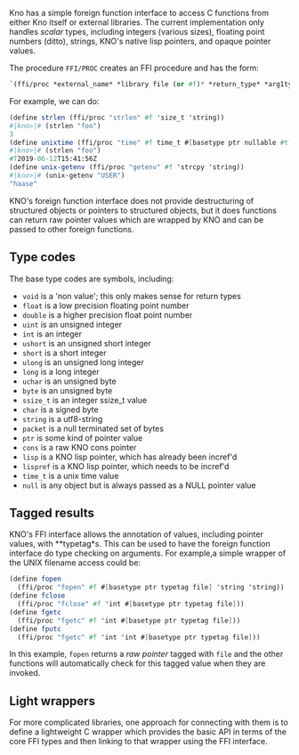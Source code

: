 Kno has a simple foreign function interface to access C functions from
either Kno itself or external libraries. The current implementation
only handles *scalar* types, including integers (various sizes),
floating point numbers (ditto), strings, KNO's native lisp pointers,
and opaque pointer values.

The procedure `FFI/PROC` creates an FFI procedure and has the form:
````scheme
`(ffi/proc *external_name* *library file (or #f)* *return_type* *arg1type* *arg2type* ...)`
````

For example, we can do:
````scheme
(define strlen (ffi/proc "strlen" #f 'size_t 'string))
#|kno>|# (strlen "foo")
3
(define unixtime (ffi/proc "time" #f time_t #[basetype ptr nullable #t]))
#|kno>|# (strlen "foo")
#T2019-06-12T15:41:56Z
(define unix-getenv (ffi/proc "getenv" #f 'strcpy 'string))
#|kno>|# (unix-getenv "USER")
"haase"
````

KNO's foreign function interface does not provide destructuring of
structured objects or pointers to structured objects, but it does
functions can return raw pointer values which are wrapped by KNO and
can be passed to other foreign functions.

## Type codes

The base type codes are symbols, including:
* `void` is a 'non value'; this only makes sense for return types
* `float` is a low precision floating point number
* `double` is a higher precision float point number
* `uint` is an unsigned integer
* `int` is an integer
* `ushort` is an unsigned short integer
* `short` is a short integer
* `ulong`  is an unsigned long integer
* `long` is a long integer
* `uchar` is an unsigned byte
* `byte` is an unsigned byte
* `ssize_t` is an integer ssize_t value
* `char` is a signed byte
* `string` is a utf8-string
* `packet` is a null terminated set of bytes
* `ptr` is some kind of pointer value
* `cons` is a raw KNO cons pointer
* `lisp` is a KNO lisp pointer, which has already been incref'd
* `lispref` is a KNO lisp pointer, which needs to be incref'd
* `time_t` is a unix time value
* `null` is any object but is always passed as a NULL pointer value

## Tagged results

KNO's FFI interface allows the annotation of values, including pointer
values, with **typetag*s. This can be used to have the foreign
function interface do type checking on arguments. For example,a simple
wrapper of the UNIX filename access could be:
````scheme
(define fopen
  (ffi/proc "fopen" #f #[basetype ptr typetag file] 'string 'string))
(define fclose
  (ffi/proc "fclose" #f 'int #[basetype ptr typetag file]))
(define fgetc
  (ffi/proc "fgetc" #f 'int #[basetype ptr typetag file]))
(define fputc
  (ffi/proc "fgetc" #f 'int 'int #[basetype ptr typetag file]))

````

In this example, `fopen` returns a *raw pointer* tagged with `file`
and the other functions will automatically check for this tagged value
when they are invoked.

## Light wrappers

For more complicated libraries, one approach for connecting with them
is to define a lightweight C wrapper which provides the basic API in
terms of the core FFI types and then linking to that wrapper using the
FFI interface.

